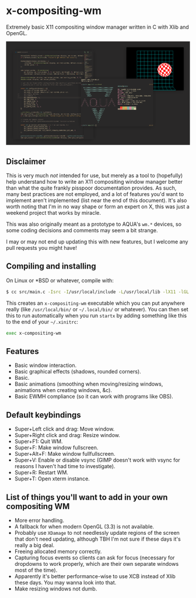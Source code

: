 # x-compositing-wm

Extremely basic X11 compositing window manager written in C with Xlib and OpenGL.

![alt text](pics/screenshot1.png "Screenshot 1")

## Disclaimer

This is very much *not* intended for use, but merely as a tool to (hopefully) help understand how to write an X11 compositing window manager better than what the quite frankly pisspoor documentation provides.
As such, many best practices are not employed, and a lot of features you'd want to implement aren't implemented (list near the end of this document).
It's also worth noting that I'm in no way shape or form an expert on X, this was just a weekend project that works by miracle.

This was also originally meant as a prototype to AQUA's `wm.*` devices, so some coding decisions and comments may seem a bit strange.

I may or may not end up updating this with new features, but I welcome any pull requests you might have!

## Compiling and installing

On Linux or *BSD or whatever, compile with:

```sh
$ cc src/main.c -Isrc -I/usr/local/include -L/usr/local/lib -lX11 -lGL -lGLEW -lXcomposite -lXfixes -lXinerama -lm -o x-compositing-wm
```

This creates an `x-compositing-wm` executable which you can put anywhere really (like `/usr/local/bin/` or `~/.local/bin/` or whatever).
You can then set this to run automatically when you run `startx` by adding something like this to the end of your `~/.xinitrc`:

```sh
exec x-compositing-wm
```

## Features

- Basic window interaction.
- Basic graphical effects (shadows, rounded corners).
- Basic.
- Basic animations (smoothing when moving/resizing windows, animations when creating windows, &c).
- Basic EWMH compliance (so it can work with programs like OBS).

## Default keybindings

- Super+Left click and drag: Move window.
- Super+Right click and drag: Resize window.
- Super+F1: Quit WM.
- Super+F: Make window fullscreen.
- Super+Alt+F: Make window fullfullscreen.
- Super+V: Enable or disable vsync (GIMP doesn't work with vsync for reasons I haven't had time to investigate).
- Super+R: Restart WM.
- Super+T: Open xterm instance.

## List of things you'll want to add in your own compositing WM

- More error handling.
- A fallback for when modern OpenGL (3.3) is not available.
- Probably use `XDamage` to not needlessly update regions of the screen that don't need updating, although TBH I'm not sure if these days it's really a big deal.
- Freeing allocated memory correctly.
- Capturing focus events so clients can ask for focus (necessary for dropdowns to work properly, which are their own separate windows most of the time).
- Apparently it's better performance-wise to use XCB instead of Xlib these days. You may wanna look into that.
- Make resizing windows not dumb.
